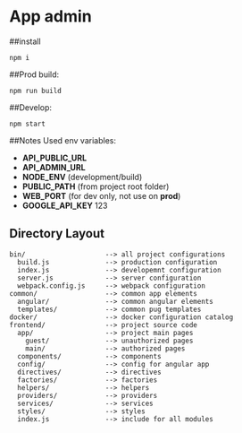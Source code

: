 # App admin

##install
```
npm i 
```

##Prod build:
```
npm run build 
```

##Develop:
```
npm start
```

##Notes
Used env variables:  
*   **API_PUBLIC_URL**  
*   **API_ADMIN_URL**  
*   **NODE_ENV** (development/build)  
*   **PUBLIC_PATH** (from project root folder)  
*   **WEB_PORT** (for dev only, not use on **prod**)  
*   **GOOGLE_API_KEY** 123  
  
## Directory Layout

```
bin/                    --> all project configurations
  build.js              --> production configuration
  index.js              --> developemnt configuration
  server.js             --> server configuration
  webpack.config.js     --> webpack configuration
common/                 --> common app elements
  angular/              --> common angular elements
  templates/            --> common pug templates
docker/                 --> docker configuration catalog  
frontend/               --> project source code 
  app/                  --> project main pages
    guest/              --> unauthorized pages
    main/               --> authorized pages
  components/           --> components  
  config/               --> config for angular app
  directives/           --> directives    
  factories/            --> factories    
  helpers/              --> helpers
  providers/            --> providers
  services/             --> services
  styles/               --> styles
  index.js              --> include for all modules
      
```
